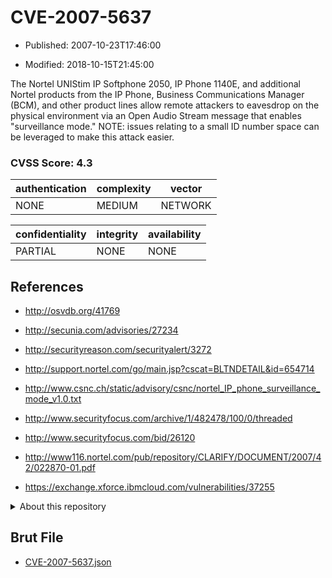 # CVE-2007-5637

- Published: 2007-10-23T17:46:00

- Modified: 2018-10-15T21:45:00

The Nortel UNIStim IP Softphone 2050, IP Phone 1140E, and additional Nortel products from the IP Phone, Business Communications Manager (BCM), and other product lines allow remote attackers to eavesdrop on the physical environment via an Open Audio Stream message that enables "surveillance mode." NOTE: issues relating to a small ID number space can be leveraged to make this attack easier.

### CVSS Score: **4.3**

| authentication | complexity | vector |
| --- | --- | --- |
| NONE | MEDIUM | NETWORK |

| confidentiality | integrity | availability |
| --- | --- | --- |
| PARTIAL | NONE | NONE |

## References

* http://osvdb.org/41769

* http://secunia.com/advisories/27234

* http://securityreason.com/securityalert/3272

* http://support.nortel.com/go/main.jsp?cscat=BLTNDETAIL&id=654714

* http://www.csnc.ch/static/advisory/csnc/nortel_IP_phone_surveillance_mode_v1.0.txt

* http://www.securityfocus.com/archive/1/482478/100/0/threaded

* http://www.securityfocus.com/bid/26120

* http://www116.nortel.com/pub/repository/CLARIFY/DOCUMENT/2007/42/022870-01.pdf

* https://exchange.xforce.ibmcloud.com/vulnerabilities/37255

<details>
<summary>About this repository</summary> 

  This repository is part of the project [Live Hack CVE](https://github.com/Live-Hack-CVE). Main website can be found [www.live-hack.org](https://www.live-hack.org) 
  
  Made by [Sn0wAlice](https://github.com/Sn0wAlice) for the people that care about security and need to have a feed of the latest CVEs. Hope you enjoy it, don't forget to star the repo and follow me on [Twitter](https://twitter.com/Sn0wAlice) and [Github](https://github.com/Sn0wAlice). And that is my [personnal website](https://www.alice-snow.me/)

  - [Home Page](https://github.com/Live-Hack-CVE)
  - [Framework](https://github.com/Live-Hack-CVE/cve-framework)
  - [CVE database](https://github.com/Live-Hack-CVE/full_database)
  - [Changelog](https://github.com/Live-Hack-CVE/Changelog)
</details>

## Brut File

* [CVE-2007-5637.json](https://raw.githubusercontent.com/Live-Hack-CVE/full_database/main/cves/2007/CVE-2007-5637.json)

